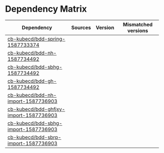 # Dependency Matrix

Dependency | Sources | Version | Mismatched versions
---------- | ------- | ------- | -------------------
[cb-kubecd/bdd-spring-1587733374](https://github.com/cb-kubecd/bdd-spring-1587733374.git) |  | []() | 
[cb-kubecd/bdd-nh-1587734492](https://github.com/cb-kubecd/bdd-nh-1587734492.git) |  | []() | 
[cb-kubecd/bdd-sbhg-1587734492](https://github.com/cb-kubecd/bdd-sbhg-1587734492.git) |  | []() | 
[cb-kubecd/bdd-gh-1587734492](https://github.com/cb-kubecd/bdd-gh-1587734492.git) |  | []() | 
[cb-kubecd/bdd-nh-import-1587736903](https://github.com/cb-kubecd/bdd-nh-import-1587736903.git) |  | []() | 
[cb-kubecd/bdd-ghfjxy-import-1587736903](https://github.com/cb-kubecd/bdd-ghfjxy-import-1587736903.git) |  | []() | 
[cb-kubecd/bdd-sbhg-import-1587736903](https://github.com/cb-kubecd/bdd-sbhg-import-1587736903.git) |  | []() | 
[cb-kubecd/bdd-sbrp-import-1587736903](https://github.com/cb-kubecd/bdd-sbrp-import-1587736903.git) |  | []() | 
